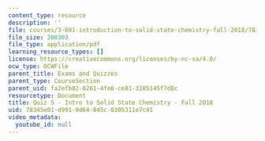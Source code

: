 ```yaml
---
content_type: resource
description: ''
file: courses/3-091-introduction-to-solid-state-chemistry-fall-2018/78345e01d9919d64845c8305311e7c41_MIT3_091F18_Q05.pdf
file_size: 208303
file_type: application/pdf
learning_resource_types: []
license: https://creativecommons.org/licenses/by-nc-sa/4.0/
ocw_type: OCWFile
parent_title: Exams and Quizzes
parent_type: CourseSection
parent_uid: fa2efb82-0261-4fe8-ce81-3105145f7d8c
resourcetype: Document
title: Quiz 5 - Intro to Solid State Chemistry - Fall 2018
uid: 78345e01-d991-9d64-845c-8305311e7c41
video_metadata:
  youtube_id: null
---
```

